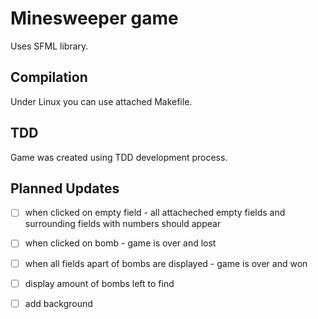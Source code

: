 # Minesweeper game

Uses SFML library.

## Compilation

Under Linux you can use attached Makefile.

## TDD

Game was created using TDD development process.

## Planned Updates

- [ ] when clicked on empty field - all attacheched empty fields and surrounding fields with numbers should appear
- [ ] when clicked on bomb - game is over and lost
- [ ] when all fields apart of bombs are displayed - game is over and won
- [ ] display amount of bombs left to find
- [ ] add background


